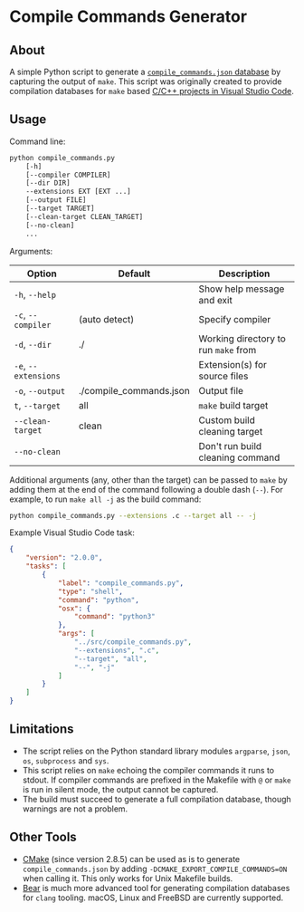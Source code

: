 # Compile Commands Generator

## About

A simple Python script to generate a [`compile_commands.json` database](https://clang.llvm.org/docs/JSONCompilationDatabase.html) 
by capturing the output of `make`. This script was originally created to provide
compilation databases for `make` based [C/C++ projects in Visual Studio Code](https://code.visualstudio.com/docs/cpp/c-cpp-properties-schema-reference).

## Usage

Command line:
```sh
python compile_commands.py 
    [-h] 
    [--compiler COMPILER] 
    [--dir DIR] 
    --extensions EXT [EXT ...] 
    [--output FILE] 
    [--target TARGET] 
    [--clean-target CLEAN_TARGET] 
    [--no-clean] 
    ...
```

Arguments:

| Option               | Default                 | Description                          |
|----------------------|-------------------------|--------------------------------------|
| `-h`, `--help`       |                         | Show help message and exit           |
| `-c`, `--compiler`   | (auto detect)           | Specify compiler                     |
| `-d`, `--dir`        | ./                      | Working directory to run `make` from |
| `-e`, `--extensions` |                         | Extension(s) for source files        |
| `-o`, `--output`     | ./compile_commands.json | Output file                          |
| `t`, `--target`      | all                     | `make` build target                  |
| `--clean-target`     | clean                   | Custom build cleaning target         |
| `--no-clean`         |                         | Don't run build cleaning command     |

Additional arguments (any, other than the target) can be passed to `make` by adding them at the end of the command following a double dash (`--`). For example, to run `make all -j` as the build command:

```sh
python compile_commands.py --extensions .c --target all -- -j
```

Example Visual Studio Code task:

```json
{
    "version": "2.0.0",
    "tasks": [
        {
            "label": "compile_commands.py",
            "type": "shell",
            "command": "python",
            "osx": {
                "command": "python3"
            },
            "args": [
                "../src/compile_commands.py",
                "--extensions", ".c",
                "--target", "all",
                "--", "-j"
            ]
        }
    ]
}
```

## Limitations

- The script relies on the Python standard library modules `argparse`, `json`, 
  `os`, `subprocess` and `sys`.
- This script relies on `make` echoing the compiler commands it runs to 
  stdout. If compiler commands are prefixed in the Makefile with `@` or 
  `make` is run in silent mode, the output cannot be captured.
- The build must succeed to generate a full compilation database, though 
  warnings are not a problem.

## Other Tools

- [CMake](https://cmake.org) (since version 2.8.5) can be used as is to generate 
  `compile_commands.json` by adding `-DCMAKE_EXPORT_COMPILE_COMMANDS=ON` when 
  calling it. This only works for Unix Makefile builds.
- [Bear](https://github.com/rizsotto/Bear) is much more advanced tool for 
  generating compilation databases for `clang` tooling. macOS, Linux and FreeBSD
  are currently supported.